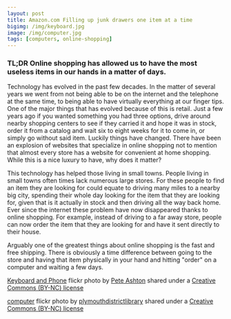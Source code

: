 ```yaml
---
layout: post
title: Amazon.com Filling up junk drawers one item at a time
bigimg: /img/keyboard.jpg
image: /img/computer.jpg
tags: [computers, online-shopping]
---
```


### TL;DR Online shopping has allowed us to have the most useless items in our hands in a matter of days.




Technology has evolved in the past few decades. In the matter of several years we went from not being able to be on the internet and the telephone at the same time, to being able to have virtually everything at our finger tips. One of the major things that has evolved because of this is retail. Just a few years ago if you wanted something you had three options, drive around nearby shopping centers to see if they carried it and hope it was in stock, order it from a catalog and wait six to eight weeks for it to come in, or simply go without said item. Luckily things have changed. There have been an explosion of websites that specialize in online shopping not to mention that almost every store has a website for convenient at home shopping. While this is a nice luxury to have, why does it matter?

This technology has helped those living in small towns. People living in small towns often times lack numerous large stores. For these people to find an item they are looking for could equate to driving many miles to a nearby big city, spending their whole day looking for the item that they are looking for, given that is it actually in stock and then driving all the way back home. Ever since the internet these problem have now disappeared thanks to online shopping. For example, instead of driving to a far away store, people can now order the item that they are looking for and have it sent directly to their house.

Arguably one of the greatest things about online shopping is the fast and free shipping. There is obviously a time difference between going to the store and having that item physically in your hand and hitting "order" on a computer and waiting a few days.  

<a title="Keyboard and Phone" href="https://flickr.com/photos/peteashton/6674301095">Keyboard and Phone</a> flickr photo by <a href="https://flickr.com/people/peteashton">Pete Ashton</a> shared under a <a href="https://creativecommons.org/licenses/by-nc/2.0/">Creative Commons (BY-NC) license</a> </small>

<a title="computer" href="https://flickr.com/photos/plymouth-district-library/5244742145">computer</a> flickr photo by <a href="https://flickr.com/people/plymouth-district-library">plymouthdistrictlibrary</a> shared under a <a href="https://creativecommons.org/licenses/by-nc/2.0/">Creative Commons (BY-NC) license</a> </small>
